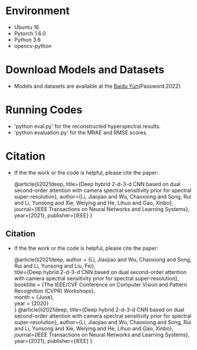# Environment
- Ubuntu 16
- Pytorch 1.6.0
- Python 3.6
- opencv-python
# Download Models and Datasets
- Models and datasets are available at the [Baidu Yun](https://pan.baidu.com/s/1lGNQdZhBm9w_ZhduKVmzJQ)(Password:2022).
# Running Codes
- 'python eval.py' for the reconstructed hyperspectral results.
- 'python evaluation.py' for the MRAE and RMSE scores.
# Citation
- If the the work or the code is helpful, please cite the paper:

    @article{li2021deep,
      title={Deep hybrid 2-d-3-d CNN based on dual second-order attention with camera spectral sensitivity prior for spectral super-resolution},
      author={Li, Jiaojiao and Wu, Chaoxiong and Song, Rui and Li, Yunsong and Xie, Weiying and He, Lihuo and Gao, Xinbo},
      journal={IEEE Transactions on Neural Networks and Learning Systems},
      year={2021},
      publisher={IEEE}
    }
## Citation
- If the the work or the code is helpful, please cite the paper:

    @article{li2021deep, 
      author = {Li, Jiaojiao and Wu, Chaoxiong and Song, Rui and Li, Yunsong and Liu, Fei},  
      title={Deep hybrid 2-d-3-d CNN based on dual second-order attention with camera spectral sensitivity prior for spectral super-resolution},  
      booktitle = {The IEEE/CVF Conference on Computer Vision and Pattern Recognition (CVPR) Workshops},  
      month = {June},  
      year = {2020}  
    }
    @article{li2021deep,
  title={Deep hybrid 2-d-3-d CNN based on dual second-order attention with camera spectral sensitivity prior for spectral super-resolution},
  author={Li, Jiaojiao and Wu, Chaoxiong and Song, Rui and Li, Yunsong and Xie, Weiying and He, Lihuo and Gao, Xinbo},
  journal={IEEE Transactions on Neural Networks and Learning Systems},
  year={2021},
  publisher={IEEE}
}
